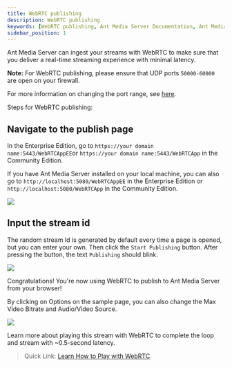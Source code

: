 ```yaml
---
title: WebRTC publishing
description: WebRTC publishing
keywords: [WebRTC publishing, Ant Media Server Documentation, Ant Media Server Tutorials]
sidebar_position: 1
---
```


Ant Media Server can ingest your streams with WebRTC to make sure that you deliver a real-time streaming experience with minimal latency. 

**Note:** For WebRTC publishing, please ensure that UDP ports
```50000-60000``` are open on your firewall.

For more information on changing the port range, see [here](https://github.com/orgs/ant-media/discussions/4944).

Steps for WebRTC publishing:

## Navigate to the publish page

In the Enterprise Edition, go to 
```https://your domain name:5443/WebRTCAppEE```or
```https://your domain name:5443/WebRTCApp``` in the Community Edition.

If you have Ant Media Server installed on your local machine, you can also go to ```http://localhost:5080/WebRTCAppEE``` in the Enterprise Edition or ```http://localhost:5080/WebRTCApp``` in the Community Edition.

![](@site/static/img/publish-live-stream/WebRTC/WebRTC-publishing/WebRTC-page.png)

## Input the stream id

The random stream Id is generated by default every time a page is opened, but you can enter your own. Then click the ```Start Publishing``` button. After pressing the button, the text ```Publishing``` should blink.

![](@site/static/img/publish-live-stream/WebRTC/WebRTC-publishing/WebRTC-publish.png)

Congratulations! You're now using WebRTC to publish to Ant Media Server from your browser!

By clicking on Options on the sample page, you can also change the Max Video Bitrate and Audio/Video Source.

![](@site/static/img/publish-live-stream/WebRTC/WebRTC-publishing/WebRTC-options.png)

Learn more about playing this stream with WebRTC to complete the loop and stream with ~0.5-second latency.

> Quick Link: [Learn How to Play with WebRTC](https://antmedia.io/docs/guides/playing-live-stream/webrtc-playback/).
